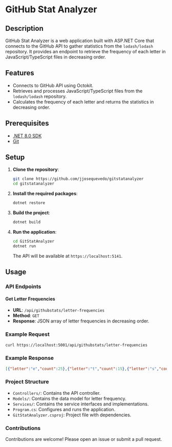 # GitHub Stat Analyzer

## Description
GitHub Stat Analyzer is a web application built with ASP.NET Core that connects to the GitHub API to gather statistics from the `lodash/lodash` repository. It provides an endpoint to retrieve the frequency of each letter in JavaScript/TypeScript files in decreasing order.

## Features
- Connects to GitHub API using Octokit.
- Retrieves and processes JavaScript/TypeScript files from the `lodash/lodash` repository.
- Calculates the frequency of each letter and returns the statistics in decreasing order.

## Prerequisites
- [.NET 8.0 SDK](https://dotnet.microsoft.com/en-us/download/dotnet/8.0)
- [Git](https://git-scm.com/)

## Setup

1. **Clone the repository**:
    ```sh
    git clone https://github.com/jjosequevedo/gitstatanalyzer
    cd gitstatanalyzer
    ```

2. **Install the required packages**:
    ```sh
    dotnet restore
    ```

3. **Build the project**:
    ```sh
    dotnet build
    ```

4. **Run the application**:
    ```sh
    cd GitStatAnalyzer
    dotnet run
    ```

    The API will be available at `https://localhost:5141`.

## Usage

### API Endpoints

#### Get Letter Frequencies
- **URL**: `/api/githubstats/letter-frequencies`
- **Method**: `GET`
- **Response**: JSON array of letter frequencies in decreasing order.

### Example Request
```sh
curl https://localhost:5001/api/githubstats/letter-frequencies
```

### Example Response
``` json
[{"letter":"e","count":25},{"letter":"t","count":15},{"letter":"s","count":13},...]
```

### Project Structure
- `Controllers/`: Contains the API controller.
- `Models/`: Contains the data model for letter frequency.
- `Services/`: Contains the service interfaces and implementations.
- `Program.cs`: Configures and runs the application.
- `GitStatAnalyzer.csproj`: Project file with dependencies.

### Contributions
Contributions are welcome! Please open an issue or submit a pull request.
